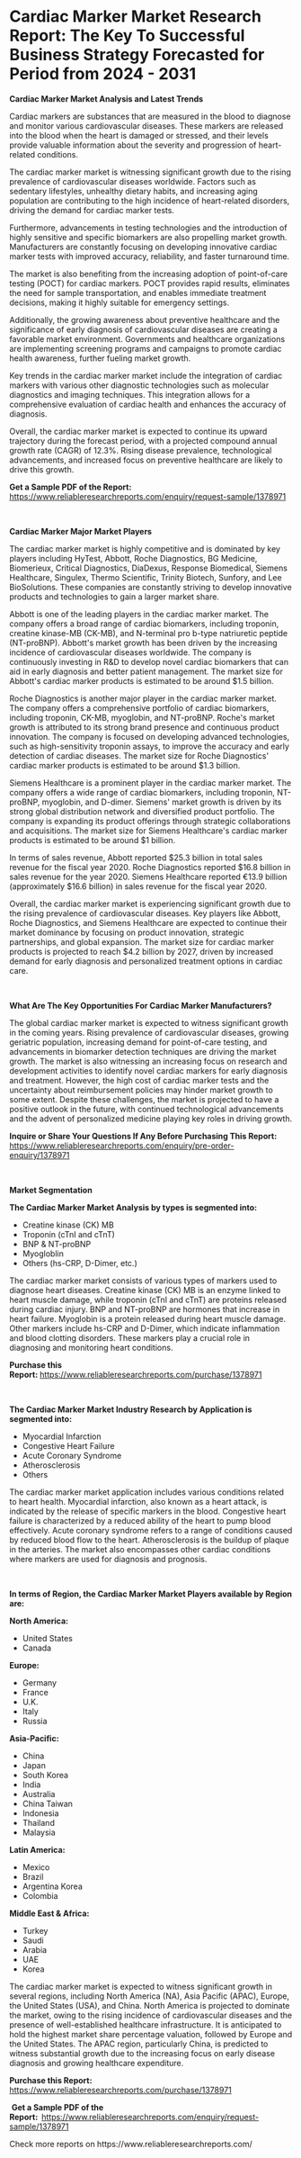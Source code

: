 <p><h1>Cardiac Marker Market Research Report: The Key To Successful Business Strategy Forecasted for Period from 2024 - 2031</h1></p><p><strong>Cardiac Marker Market Analysis and Latest Trends</strong></p>
<p><p>Cardiac markers are substances that are measured in the blood to diagnose and monitor various cardiovascular diseases. These markers are released into the blood when the heart is damaged or stressed, and their levels provide valuable information about the severity and progression of heart-related conditions.</p><p>The cardiac marker market is witnessing significant growth due to the rising prevalence of cardiovascular diseases worldwide. Factors such as sedentary lifestyles, unhealthy dietary habits, and increasing aging population are contributing to the high incidence of heart-related disorders, driving the demand for cardiac marker tests.</p><p>Furthermore, advancements in testing technologies and the introduction of highly sensitive and specific biomarkers are also propelling market growth. Manufacturers are constantly focusing on developing innovative cardiac marker tests with improved accuracy, reliability, and faster turnaround time.</p><p>The market is also benefiting from the increasing adoption of point-of-care testing (POCT) for cardiac markers. POCT provides rapid results, eliminates the need for sample transportation, and enables immediate treatment decisions, making it highly suitable for emergency settings.</p><p>Additionally, the growing awareness about preventive healthcare and the significance of early diagnosis of cardiovascular diseases are creating a favorable market environment. Governments and healthcare organizations are implementing screening programs and campaigns to promote cardiac health awareness, further fueling market growth.</p><p>Key trends in the cardiac marker market include the integration of cardiac markers with various other diagnostic technologies such as molecular diagnostics and imaging techniques. This integration allows for a comprehensive evaluation of cardiac health and enhances the accuracy of diagnosis.</p><p>Overall, the cardiac marker market is expected to continue its upward trajectory during the forecast period, with a projected compound annual growth rate (CAGR) of 12.3%. Rising disease prevalence, technological advancements, and increased focus on preventive healthcare are likely to drive this growth.</p></p>
<p><strong>Get a Sample PDF of the Report:&nbsp;</strong> <a href="https://www.reliableresearchreports.com/enquiry/request-sample/1378971">https://www.reliableresearchreports.com/enquiry/request-sample/1378971</a></p>
<p>&nbsp;</p>
<p><strong>Cardiac Marker Major Market Players</strong></p>
<p><p>The cardiac marker market is highly competitive and is dominated by key players including HyTest, Abbott, Roche Diagnostics, BG Medicine, Biomerieux, Critical Diagnostics, DiaDexus, Response Biomedical, Siemens Healthcare, Singulex, Thermo Scientific, Trinity Biotech, Sunfory, and Lee BioSolutions. These companies are constantly striving to develop innovative products and technologies to gain a larger market share.</p><p>Abbott is one of the leading players in the cardiac marker market. The company offers a broad range of cardiac biomarkers, including troponin, creatine kinase-MB (CK-MB), and N-terminal pro b-type natriuretic peptide (NT-proBNP). Abbott's market growth has been driven by the increasing incidence of cardiovascular diseases worldwide. The company is continuously investing in R&D to develop novel cardiac biomarkers that can aid in early diagnosis and better patient management. The market size for Abbott's cardiac marker products is estimated to be around $1.5 billion.</p><p>Roche Diagnostics is another major player in the cardiac marker market. The company offers a comprehensive portfolio of cardiac biomarkers, including troponin, CK-MB, myoglobin, and NT-proBNP. Roche's market growth is attributed to its strong brand presence and continuous product innovation. The company is focused on developing advanced technologies, such as high-sensitivity troponin assays, to improve the accuracy and early detection of cardiac diseases. The market size for Roche Diagnostics' cardiac marker products is estimated to be around $1.3 billion.</p><p>Siemens Healthcare is a prominent player in the cardiac marker market. The company offers a wide range of cardiac biomarkers, including troponin, NT-proBNP, myoglobin, and D-dimer. Siemens' market growth is driven by its strong global distribution network and diversified product portfolio. The company is expanding its product offerings through strategic collaborations and acquisitions. The market size for Siemens Healthcare's cardiac marker products is estimated to be around $1 billion.</p><p>In terms of sales revenue, Abbott reported $25.3 billion in total sales revenue for the fiscal year 2020. Roche Diagnostics reported $16.8 billion in sales revenue for the year 2020. Siemens Healthcare reported €13.9 billion (approximately $16.6 billion) in sales revenue for the fiscal year 2020.</p><p>Overall, the cardiac marker market is experiencing significant growth due to the rising prevalence of cardiovascular diseases. Key players like Abbott, Roche Diagnostics, and Siemens Healthcare are expected to continue their market dominance by focusing on product innovation, strategic partnerships, and global expansion. The market size for cardiac marker products is projected to reach $4.2 billion by 2027, driven by increased demand for early diagnosis and personalized treatment options in cardiac care.</p></p>
<p>&nbsp;</p>
<p><strong>What Are The Key Opportunities For Cardiac Marker Manufacturers?</strong></p>
<p><p>The global cardiac marker market is expected to witness significant growth in the coming years. Rising prevalence of cardiovascular diseases, growing geriatric population, increasing demand for point-of-care testing, and advancements in biomarker detection techniques are driving the market growth. The market is also witnessing an increasing focus on research and development activities to identify novel cardiac markers for early diagnosis and treatment. However, the high cost of cardiac marker tests and the uncertainty about reimbursement policies may hinder market growth to some extent. Despite these challenges, the market is projected to have a positive outlook in the future, with continued technological advancements and the advent of personalized medicine playing key roles in driving growth.</p></p>
<p><strong>Inquire or Share Your Questions If Any Before Purchasing This Report:</strong> <a href="https://www.reliableresearchreports.com/enquiry/pre-order-enquiry/1378971">https://www.reliableresearchreports.com/enquiry/pre-order-enquiry/1378971</a></p>
<p>&nbsp;</p>
<p><strong>Market Segmentation</strong></p>
<p><strong>The Cardiac Marker Market Analysis by types is segmented into:</strong></p>
<p><ul><li>Creatine kinase (CK) MB</li><li>Troponin (cTnI and cTnT)</li><li>BNP & NT-proBNP</li><li>Myogloblin</li><li>Others (hs-CRP, D-Dimer, etc.)</li></ul></p>
<p><p>The cardiac marker market consists of various types of markers used to diagnose heart diseases. Creatine kinase (CK) MB is an enzyme linked to heart muscle damage, while troponin (cTnI and cTnT) are proteins released during cardiac injury. BNP and NT-proBNP are hormones that increase in heart failure. Myoglobin is a protein released during heart muscle damage. Other markers include hs-CRP and D-Dimer, which indicate inflammation and blood clotting disorders. These markers play a crucial role in diagnosing and monitoring heart conditions.</p></p>
<p><strong>Purchase this Report:&nbsp;</strong><a href="https://www.reliableresearchreports.com/purchase/1378971">https://www.reliableresearchreports.com/purchase/1378971</a></p>
<p>&nbsp;</p>
<p><strong>The Cardiac Marker Market Industry Research by Application is segmented into:</strong></p>
<p><ul><li>Myocardial Infarction</li><li>Congestive Heart Failure</li><li>Acute Coronary Syndrome</li><li>Atherosclerosis</li><li>Others</li></ul></p>
<p><p>The cardiac marker market application includes various conditions related to heart health. Myocardial infarction, also known as a heart attack, is indicated by the release of specific markers in the blood. Congestive heart failure is characterized by a reduced ability of the heart to pump blood effectively. Acute coronary syndrome refers to a range of conditions caused by reduced blood flow to the heart. Atherosclerosis is the buildup of plaque in the arteries. The market also encompasses other cardiac conditions where markers are used for diagnosis and prognosis.</p></p>
<p>&nbsp;</p>
<p><strong>In terms of Region, the Cardiac Marker Market Players available by Region are:</strong></p>
<p>
    <p> <strong> North America: </strong>
        <ul>
            <li>United States</li>
            <li>Canada</li>
        </ul>
        </p> 
    <p> <strong> Europe: </strong>
        <ul>
            <li>Germany</li>
            <li>France</li>
            <li>U.K.</li>
            <li>Italy</li>
            <li>Russia</li>
        </ul>
        </p> 
    <p> <strong> Asia-Pacific: </strong>
        <ul>
            <li>China</li>
            <li>Japan</li>
            <li>South Korea</li>
            <li>India</li>
            <li>Australia</li>
            <li>China Taiwan</li>
            <li>Indonesia</li>
            <li>Thailand</li>
            <li>Malaysia</li>
        </ul>
        </p> 
    <p> <strong> Latin America: </strong>
        <ul>
            <li>Mexico</li>
            <li>Brazil</li>
            <li>Argentina Korea</li>
            <li>Colombia</li>
        </ul>
        </p> 
    <p> <strong> Middle East & Africa: </strong>
        <ul>
            <li>Turkey</li>
            <li>Saudi</li>
            <li>Arabia</li>
            <li>UAE</li>
            <li>Korea</li>
        </ul>
    </p>
    </p>
<p><p>The cardiac marker market is expected to witness significant growth in several regions, including North America (NA), Asia Pacific (APAC), Europe, the United States (USA), and China. North America is projected to dominate the market, owing to the rising incidence of cardiovascular diseases and the presence of well-established healthcare infrastructure. It is anticipated to hold the highest market share percentage valuation, followed by Europe and the United States. The APAC region, particularly China, is predicted to witness substantial growth due to the increasing focus on early disease diagnosis and growing healthcare expenditure.</p></p>
<p><strong>Purchase this Report: </strong><a href="https://www.reliableresearchreports.com/purchase/1378971">https://www.reliableresearchreports.com/purchase/1378971</a></p>
<p>&nbsp;<strong>Get a Sample PDF of the Report:&nbsp;&nbsp;</strong><a href="https://www.reliableresearchreports.com/enquiry/request-sample/1378971">https://www.reliableresearchreports.com/enquiry/request-sample/1378971</a></p>
<p><strong></strong></p>
<p>Check more reports on https://www.reliableresearchreports.com/</p>